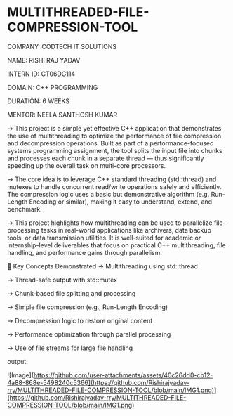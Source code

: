 # MULTITHREADED-FILE-COMPRESSION-TOOL

COMPANY: CODTECH IT SOLUTIONS

NAME: RISHI RAJ YADAV

INTERN ID: CT06DG114

DOMAIN: C++ PROGRAMMING

DURATION: 6 WEEKS

MENTOR: NEELA SANTHOSH KUMAR

-> This project is a simple yet effective C++ application that demonstrates the use of multithreading to optimize the performance of file compression and decompression operations. Built as       part of a performance-focused systems programming assignment, the tool splits the input file into chunks and processes each chunk in a separate thread — thus significantly speeding up the     overall task on multi-core processors.

-> The core idea is to leverage C++ standard threading (std::thread) and mutexes to handle concurrent read/write operations safely and efficiently. The compression logic uses a basic but         demonstrative algorithm (e.g. Run-Length Encoding or similar), making it easy to understand, extend, and benchmark.

-> This project highlights how multithreading can be used to parallelize file-processing tasks in real-world applications like archivers, data backup tools, or data transmission utilities. It    is well-suited for academic or internship-level deliverables that focus on practical C++ multithreading, file handling, and performance gains through parallelism.

🧠 Key Concepts Demonstrated
-> Multithreading using std::thread

-> Thread-safe output with std::mutex

-> Chunk-based file splitting and processing

-> Simple file compression (e.g., Run-Length Encoding)

-> Decompression logic to restore original content

-> Performance optimization through parallel processing

-> Use of file streams for large file handling

output:

![Image](https://github.com/user-attachments/assets/40c26dd0-cb12-4a88-868e-5498240c5366](https://github.com/Rishirajyadav-rry/MULTITHREADED-FILE-COMPRESSION-TOOL/blob/main/IMG1.png)](https://github.com/Rishirajyadav-rry/MULTITHREADED-FILE-COMPRESSION-TOOL/blob/main/IMG1.png)
